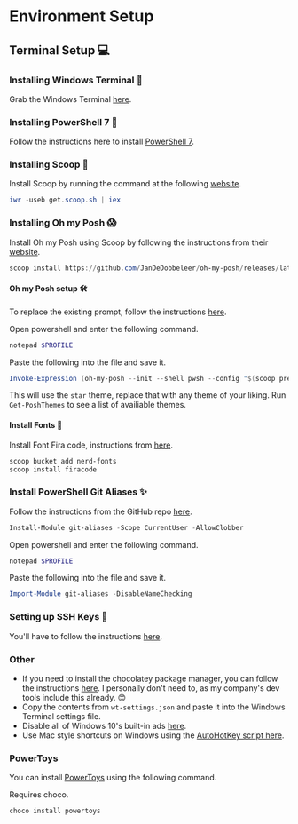 # Environment Setup

## Terminal Setup 💻

### Installing Windows Terminal 🧪

Grab the Windows Terminal [here](https://www.microsoft.com/store/productId/9N0DX20HK701).

### Installing PowerShell 7 🔨

Follow the instructions here to install [PowerShell 7](https://docs.microsoft.com/en-us/powershell/scripting/install/installing-powershell-core-on-windows?view=powershell-7.1).

### Installing Scoop 🥄

Install Scoop by running the command at the following [website](https://scoop.sh/).
```powershell
iwr -useb get.scoop.sh | iex
```

### Installing Oh my Posh 😱

Install Oh my Posh using Scoop by following the instructions from their [website](https://ohmyposh.dev/docs/installation#2-install-oh-my-posh).
```powershell
scoop install https://github.com/JanDeDobbeleer/oh-my-posh/releases/latest/download/oh-my-posh.json
```

#### Oh my Posh setup 🛠

To replace the existing prompt, follow the instructions [here](https://ohmyposh.dev/docs/installation#3-replace-your-existing-prompt).

Open powershell and enter the following command.
```powershell
notepad $PROFILE
```
Paste the following into the file and save it.
```powershell
Invoke-Expression (oh-my-posh --init --shell pwsh --config "$(scoop prefix oh-my-posh)/themes/star.omp.json")
```
This will use the `star` theme, replace that with any theme of your liking. Run `Get-PoshThemes` to see a list of availiable themes.

#### Install Fonts 🧾

Install Font Fira code, instructions from [here](https://github.com/tonsky/FiraCode/wiki/Installing).
```powershell
scoop bucket add nerd-fonts
scoop install firacode
```

### Install PowerShell Git Aliases ✨

Follow the instructions from the GitHub repo [here](https://github.com/gluons/powershell-git-aliases).

```powershell
Install-Module git-aliases -Scope CurrentUser -AllowClobber
```

Open powershell and enter the following command.
```powershell
notepad $PROFILE
```
Paste the following into the file and save it.
```powershell
Import-Module git-aliases -DisableNameChecking
```

### Setting up SSH Keys 🔑

You'll have to follow the instructions [here](https://docs.github.com/en/github/authenticating-to-github/generating-a-new-ssh-key-and-adding-it-to-the-ssh-agent).

### Other

- If you need to install the chocolatey package manager, you can follow the instructions [here](https://chocolatey.org/). I personally don't need to, as my company's dev tools include this already. 😊
- Copy the contents from `wt-settings.json` and paste it into the Windows Terminal settings file.
- Disable all of Windows 10's built-in ads [here](https://www.howtogeek.com/269331/how-to-disable-all-of-windows-10s-built-in-advertising).
- Use Mac style shortcuts on Windows using the [AutoHotKey script here](https://gist.github.com/ascendbruce/677c3169259c975259045f905cd889d6).

### PowerToys

You can install [PowerToys](https://github.com/microsoft/PowerToys) using the following command.

Requires choco.
```powershell
choco install powertoys
```
